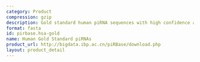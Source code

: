 ```yaml
---
category: Product
compression: gzip
description: Gold standard human piRNA sequences with high confidence annotations
format: fasta
id: pirbase.hsa-gold
name: Human Gold Standard piRNAs
product_url: http://bigdata.ibp.ac.cn/piRBase/download.php
layout: product_detail
---
```

